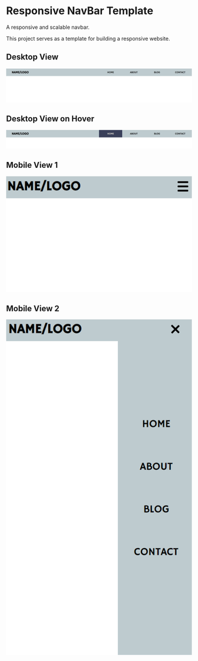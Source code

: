 # Responsive NavBar Template
A responsive and scalable navbar.

This project serves as a template for building a responsive website.

## Desktop View

![Alt text](/screenshots/desktop.png?raw=true "Optional Title")

## Desktop View on Hover

![Alt text](/screenshots/desktop-hover.png?raw=true "Optional Title")

## Mobile View 1

![Alt text](/screenshots/burger.png?raw=true "Optional Title")

## Mobile View 2

![Alt text](/screenshots/burger-on-click.png?raw=true "Optional Title")


